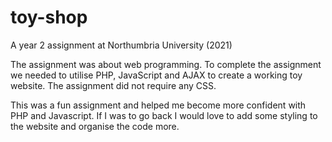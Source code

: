 # toy-shop
A year 2 assignment at Northumbria University (2021)

The assignment was about web programming. To complete the assignment we needed to utilise PHP, JavaScript and AJAX to create a working toy website. The assignment did not require any CSS.

This was a fun assignment and helped me become more confident with PHP and Javascript. If I was to go back I would love to add some styling to the website and organise the code more.
